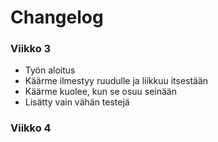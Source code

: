 # Changelog
### Viikko 3
- Työn aloitus
- Käärme ilmestyy ruudulle ja liikkuu itsestään
- Käärme kuolee, kun se osuu seinään
- Lisätty vain vähän testejä

### Viikko 4
